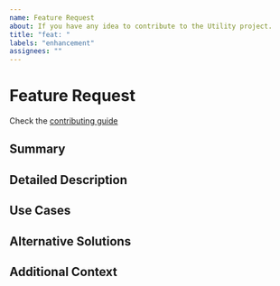```yaml
---
name: Feature Request
about: If you have any idea to contribute to the Utility project.
title: "feat: "
labels: "enhancement"
assignees: ""
---
```


# Feature Request

Check the [contributing guide](https://github.com/utnet-org/utility/blob/main/CONTRIBUTING.md)

## Summary
<!-- Provide a brief summary of the feature you'd like to see added or improved. -->

## Detailed Description
<!-- Describe the feature in detail. Include any specific requirements, benefits, or considerations that will help in understanding the request. -->

## Use Cases
<!-- Explain the scenarios where this feature would be useful. -->

## Alternative Solutions
<!-- Describe any alternative solutions or workarounds you've considered. Why were they not suitable? -->

## Additional Context
<!-- Add any other information, such as mockups, diagrams, or references, that might help in understanding the feature request. -->
